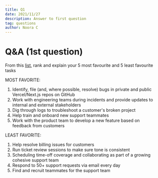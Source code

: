 ```yaml
---
title: Q1
date: 2021/11/27
description: Answer to first question
tag: questions
author: Noora C
---
```


# Q&A (1st question)

From this [list](https://gist.github.com/Pieparker/b04a4e9ff82ba949e5db9d5b0e9d89e8), rank and explain your 5 most favourite and 5 least favourite tasks 

MOST FAVORITE:

1. Identify, file (and, where possible, resolve) bugs in private and public Vercel/Next.js repos on GitHub
2. Work with engineering teams during incidents and provide updates to internal and external stakeholders
3. Dig through logs to troubleshoot a customer's broken project
4. Help train and onboard new support teammates
5. Work with the product team to develop a new feature based on feedback from customers

LEAST FAVORITE:

1. Help resolve billing issues for customers
2. Run ticket review sessions to make sure tone is consistent
3. Scheduling time-off coverage and collaborating as part of a growing cohesive support team
4. Respond to 50+ support requests via email every day
5. Find and recruit teammates for the support team
